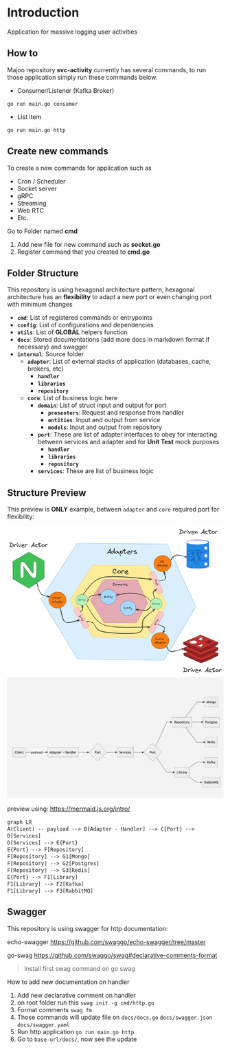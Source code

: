 
# Introduction
Application for massive logging user activities

## How to
Majoo repository **svc-activity** currently has several commands, to run those application simply run these commands below.
- Consumer/Listener (Kafka Broker)
```  
go run main.go consumer  
```  
- List item
```  
go run main.go http  
```  

## Create new commands

To create a new commands for application such as

- Cron / Scheduler
- Socket server
- gRPC
- Streaming
- Web RTC
- Etc.

Go to Folder named **cmd**

1. Add new file for new command such as **socket.go**
2. Register command that you created to **cmd.go**

## Folder Structure
This repository is using hexagonal architecture pattern, hexagonal architecture has an **flexibility** to adapt a new port or even changing port with minimum changes

- **`cmd`**: List of registered commands or entrypoints
- **`config`**: List of configurations and dependencies
- **`utils`**: List of **GLOBAL** helpers function
- **`docs`**: Stored documentations (add more docs in markdown format if necessary) and swagger
- **`internal`**: Source folder
    - **`adapter`**: List of external stacks of application (databases, cache, brokers, etc)
        - **`handler`**
        - **`libraries`**
        - **`repository`**
    - **`core`**: List of business logic here
        - **`domain`**: List of struct input and output for port
            - **`presenters`**: Request and response from handler
            - **`entities`**: Input and output from service
            - **`models`**: Input and output from repository
        - **`port`**: These are list of adapter interfaces to obey for interacting between services and adapter and for **Unit Test** mock purposes
            - **`handler`**
            - **`libraries`**
            - **`repository`**
        - **`services`**: These are list of business logic


## Structure Preview
This preview is **ONLY**  example, between `adapter` and `core` required port for flexibility:

![hexa architecture](docs/images/hexa.png)
![hexa diagram](docs/images/hexa-uml.png)

preview using: https://mermaid.js.org/intro/
```mermaid  
graph LR  
A(Client) -- payload --> B[Adapter - Handler] --> C{Port} --> D[Services]
D[Services] --> E{Port}
E{Port} --> F[Repository]
F[Repository] --> G1[Mongo]
F[Repository] --> G2[Postgres]
F[Repository] --> G3[Redis]
E{Port} --> F1[Library]
F1[Library] --> F2[Kafka]
F1[Library] --> F3[RabbitMQ]
```

## Swagger

This repository is using swagger for http documentation:

echo-swagger https://github.com/swaggo/echo-swagger/tree/master

go-swag https://github.com/swaggo/swag#declarative-comments-format 

> Install first swag command on go swag

How to add new documentation on handler

1. Add new declarative comment on handler
2. on root folder run this `swag init -g cmd/http.go`
3. Format comments `swag fm`
4. Those commands will update file on `docs/docs.go` `docs/swagger.json` `docs/swagger.yaml`
5. Run http application `go run main.go http`
6. Go to `base-url/docs/`, now see the update